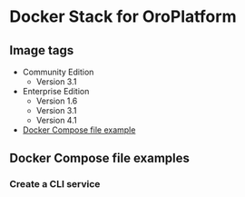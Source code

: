 Docker Stack for OroPlatform
===

Image tags
---

* Community Edition
  * Version 3.1
* Enterprise Edition
  * Version 1.6
  * Version 3.1
  * Version 4.1
* [Docker Compose file example](#docker-compose-file-example)

Docker Compose file examples
---

### Create a CLI service

 